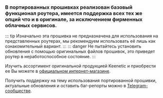 ### В портированных прошивках реализован базовый функционал роутера, имеется поддержка всех тех же опций что и в оригинале, за исключением фирменных облачных сервисов.
::: tip Изначально эта прошивка не предназначена для использования на представленных роутерах, мы рекомендуем использовать её лишь как ознакомительный вариант.
:::
::: danger Не пытайтесь установить обновления с помощью оригинальных файлов прошивок, это приведет роутер в неработоспособное состояние.
:::

Изучить ассортимент оригинальной продукцией Keenetic и приобрести ее Вы можете в [официальном интернет-магазине](https://shop.keenetic.ru/).

Получить поддержку на тему использования портированной прошивки, актуальные обновления и оставить баг-репорты  можно в [Telegram-сообществе](http://t.me/keen_prt_chat).
